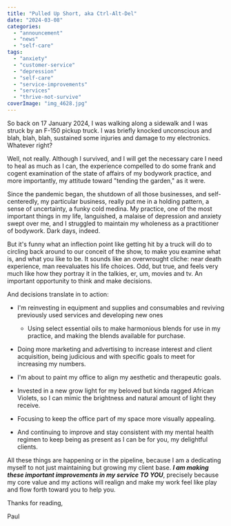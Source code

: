 ```yaml
---
title: "Pulled Up Short, aka Ctrl-Alt-Del"
date: "2024-03-08"
categories: 
  - "announcement"
  - "news"
  - "self-care"
tags: 
  - "anxiety"
  - "customer-service"
  - "depression"
  - "self-care"
  - "service-improvements"
  - "services"
  - "thrive-not-survive"
coverImage: "img_4628.jpg"
---
```


So back on 17 January 2024, I was walking along a sidewalk and I was struck by an F-150 pickup truck. I was briefly knocked unconscious and blah, blah, blah, sustained some injuries and damage to my electronics. Whatever right?

Well, not really. Although I survived, and I will get the necessary care I need to heal as much as I can, the experience compelled to do some frank and cogent examination of the state of affairs of my bodywork practice, and more importantly, my attitude toward "tending the garden," as it were.

Since the pandemic began, the shutdown of all those businesses, and self-centeredly, my particular business, really put me in a holding pattern, a sense of uncertainty, a funky cold medina. My practice, one of the most important things in my life, languished, a malaise of depression and anxiety swept over me, and I struggled to maintain my wholeness as a practitioner of bodywork. Dark days, indeed.

But it's funny what an inflection point like getting hit by a truck will do to circling back around to our conceit of the show, to make you examine what is, and what you like to be. It sounds like an overwrought cliche: near death experience, man reevaluates his life choices. Odd, but true, and feels very much like how they portray it in the talkies, er, um, movies and tv. An important opportunity to think and make decisions.

And decisions translate in to action:

- I'm reinvesting in equipment and supplies and consumables and reviving previously used services and developing new ones
    - Using select essential oils to make harmonious blends for use in my practice, and making the blends available for purchase.

- Doing more marketing and advertising to increase interest and client acquisition, being judicious and with specific goals to meet for increasing my numbers.

- I'm about to paint my office to align my aesthetic and therapeutic goals.

- Invested in a new grow light for my beloved but kinda ragged African Violets, so I can mimic the brightness and natural amount of light they receive.

- Focusing to keep the office part of my space more visually appealing.

- And continuing to improve and stay consistent with my mental health regimen to keep being as present as I can be for you, my delightful clients.

All these things are happening or in the pipeline, because I am a dedicating myself to not just maintaining but growing my client base. **_I am making these important improvements in my service TO YOU_**, precisely because my core value and my actions will realign and make my work feel like play and flow forth toward you to help you.

Thanks for reading,

Paul

